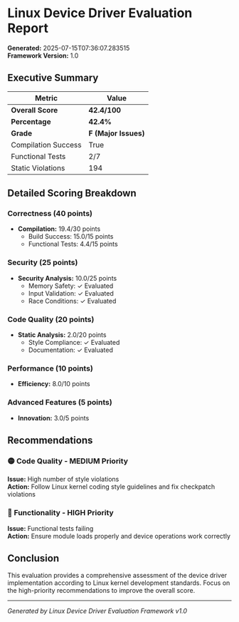 # Linux Device Driver Evaluation Report

**Generated:** 2025-07-15T07:36:07.283515  
**Framework Version:** 1.0

## Executive Summary

| Metric | Value |
|--------|-------|
| **Overall Score** | **42.4/100** |
| **Percentage** | **42.4%** |
| **Grade** | **F (Major Issues)** |
| Compilation Success | True |
| Functional Tests | 2/7 |
| Static Violations | 194 |

## Detailed Scoring Breakdown

### Correctness (40 points)
- **Compilation:** 19.4/30 points
  - Build Success: 15.0/15 points
  - Functional Tests: 4.4/15 points

### Security (25 points)  
- **Security Analysis:** 10.0/25 points
  - Memory Safety: ✓ Evaluated
  - Input Validation: ✓ Evaluated  
  - Race Conditions: ✓ Evaluated

### Code Quality (20 points)
- **Static Analysis:** 2.0/20 points
  - Style Compliance: ✓ Evaluated
  - Documentation: ✓ Evaluated

### Performance (10 points)
- **Efficiency:** 8.0/10 points

### Advanced Features (5 points)  
- **Innovation:** 3.0/5 points

## Recommendations

### 🟡 Code Quality - MEDIUM Priority

**Issue:** High number of style violations  
**Action:** Follow Linux kernel coding style guidelines and fix checkpatch violations

### 🔴 Functionality - HIGH Priority

**Issue:** Functional tests failing  
**Action:** Ensure module loads properly and device operations work correctly

## Conclusion

This evaluation provides a comprehensive assessment of the device driver implementation according to Linux kernel development standards. Focus on the high-priority recommendations to improve the overall score.

---
*Generated by Linux Device Driver Evaluation Framework v1.0*
